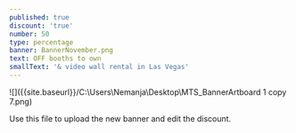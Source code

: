 ```yaml
---
published: true
discount: 'true'
number: 50
type: percentage
banner: BannerNovember.png
text: OFF booths to own
smallText: '& video wall rental in Las Vegas'
---
```

![]({{site.baseurl}}/C:\Users\Nemanja\Desktop\MTS_BannerArtboard 1 copy 7.png)



Use this file to upload the new banner and edit the discount.
